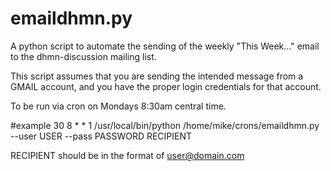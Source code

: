 emaildhmn.py
============

A python script to automate the sending of the weekly "This Week..." email 
to the dhmn-discussion mailing list.

This script assumes that you are sending the intended message from a GMAIL account, and you have the proper login credentials for that account.

To be run via cron on Mondays 8:30am central time.

#example
30 8 * * 1 /usr/local/bin/python /home/mike/crons/emaildhmn.py --user USER --pass PASSWORD RECIPIENT

RECIPIENT should be in the format of user@domain.com
